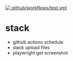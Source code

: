 [![.github/workflows/test.yml](https://github.com/kimchunghwan/playwright_test/actions/workflows/test.yml/badge.svg)](https://github.com/kimchunghwan/playwright_test/actions/workflows/test.yml)

# stack
- github actions schedule
- slack upload files
- playwright get screenshot
    
